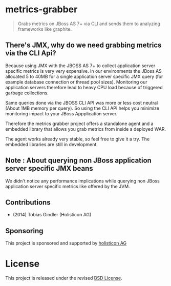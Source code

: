 # metrics-grabber

> Grabs metrics on JBoss AS 7+ via CLI and sends them to analyzing frameworks like graphite.

## There's JMX, why do we need grabbing metrics via the CLI Api?

Because using JMX with the JBOSS AS 7+ to collect application server specific metrics is very very expensive. 
In our environments the JBoss AS allocated 5 to 40MB for a single application server specific JMX query (for example database connection or thread pool sizes).
Monitoring our application servers therefore lead to heavy CPU load because of triggered garbage collections.

Same queries done via the JBOSS CLI API was more or less cost neutral (About 1MB memory per query).
So using the CLI API helps you minimize monitoring impact to your JBoss Appplication server.

Therefore the metrics grabber project offers a standalone agent and a embedded library that allows you grab metrics from inside a deployed WAR.

The agent works already very stable, so feel free to give it a try. 
The embedded libraries are still in development.

## Note : About querying non JBoss application server specific JMX beans

We didn't notice any performance implications while querying non JBoss application server specific metrics like offered by the JVM.

## Contributions

- (2014) Tobias Gindler (Holisticon AG)

## Sponsoring

This project is sponsored and supported by [holisticon AG](http://www.holisticon.de/)

# License

This project is released under the revised [BSD License](LICENSE).